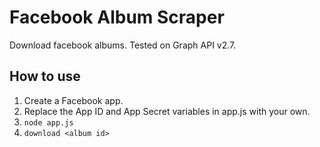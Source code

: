 # Facebook Album Scraper
Download facebook albums. Tested on Graph API v2.7.

## How to use
1. Create a Facebook app.
2. Replace the App ID and App Secret variables in app.js with your own.
3. ```node app.js```
4. ```download <album id>```
